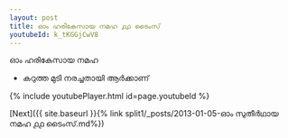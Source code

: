 ```yaml
---
layout: post
title: ഓം ഹരികേസായ നമഹ ൧൧ ടൈംസ്
youtubeId: k_tKGGjCwV8
---
```

 
 
 ഓം ഹരികേസായ നമഹ 
 
 -  കറുത്ത മുടി നരച്ചതായി ആർക്കാണ് 
 
  
 
  
 
 
 
 
 
 


{% include youtubePlayer.html id=page.youtubeId %}
 
[Next]({{ site.baseurl }}{% link  split1/_posts/2013-01-05-ഓം സുതീർഥായ നമഹ ൧൧ ടൈംസ്.md%})
 

